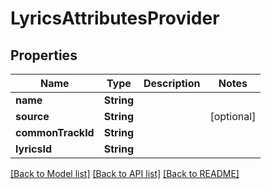 # LyricsAttributesProvider

## Properties
Name | Type | Description | Notes
------------ | ------------- | ------------- | -------------
**name** | **String** |  | 
**source** | **String** |  | [optional] 
**commonTrackId** | **String** |  | 
**lyricsId** | **String** |  | 

[[Back to Model list]](../README.md#documentation-for-models) [[Back to API list]](../README.md#documentation-for-api-endpoints) [[Back to README]](../README.md)


